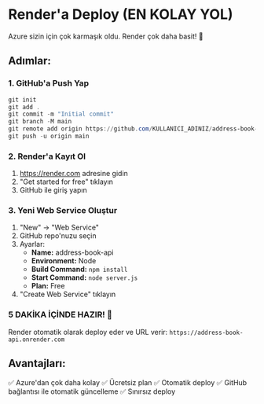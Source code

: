 # Render'a Deploy (EN KOLAY YOL)

Azure sizin için çok karmaşık oldu. Render çok daha basit! 💪

## Adımlar:

### 1. GitHub'a Push Yap

```powershell
git init
git add .
git commit -m "Initial commit"
git branch -M main
git remote add origin https://github.com/KULLANICI_ADINIZ/address-book-api.git
git push -u origin main
```

### 2. Render'a Kayıt Ol

1. https://render.com adresine gidin
2. "Get started for free" tıklayın
3. GitHub ile giriş yapın

### 3. Yeni Web Service Oluştur

1. "New" → "Web Service"
2. GitHub repo'nuzu seçin
3. Ayarlar:
   - **Name:** address-book-api
   - **Environment:** Node
   - **Build Command:** `npm install`
   - **Start Command:** `node server.js`
   - **Plan:** Free
4. "Create Web Service" tıklayın

### 5 DAKİKA İÇİNDE HAZIR! 🚀

Render otomatik olarak deploy eder ve URL verir:
`https://address-book-api.onrender.com`

## Avantajları:

✅ Azure'dan çok daha kolay
✅ Ücretsiz plan
✅ Otomatik deploy
✅ GitHub bağlantısı ile otomatik güncelleme
✅ Sınırsız deploy


